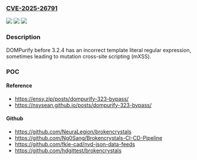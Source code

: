 ### [CVE-2025-26791](https://cve.mitre.org/cgi-bin/cvename.cgi?name=CVE-2025-26791)
![](https://img.shields.io/static/v1?label=Product&message=n%2Fa&color=blue)
![](https://img.shields.io/static/v1?label=Version&message=n%2Fa&color=blue)
![](https://img.shields.io/static/v1?label=Vulnerability&message=n%2Fa&color=brighgreen)

### Description

DOMPurify before 3.2.4 has an incorrect template literal regular expression, sometimes leading to mutation cross-site scripting (mXSS).

### POC

#### Reference
- https://ensy.zip/posts/dompurify-323-bypass/
- https://nsysean.github.io/posts/dompurify-323-bypass/

#### Github
- https://github.com/NeuraLegion/brokencrystals
- https://github.com/Ng0Sang/Brokencrystals-CI-CD-Pipeline
- https://github.com/fkie-cad/nvd-json-data-feeds
- https://github.com/hdgittest/brokencrystals

